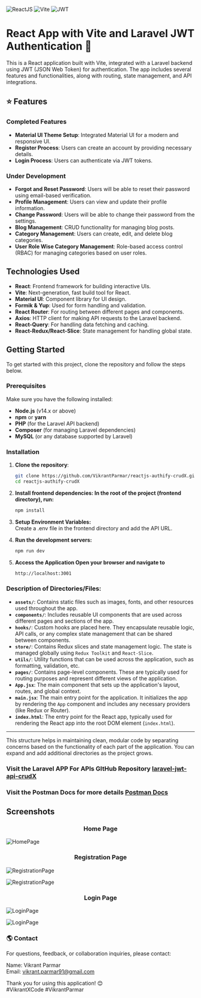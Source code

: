 ![ReactJS](https://img.shields.io/badge/React-%2361DAFB.svg?style=flat&logo=react&logoColor=white)
![Vite](https://img.shields.io/badge/Vite-%23646CFF.svg?style=flat&logo=vite&logoColor=white)
![JWT](https://img.shields.io/badge/JWT-000000.svg?style=flat&logo=jsonwebtokens&logoColor=white)

# React App with Vite and Laravel JWT Authentication 🚀

This is a React application built with Vite, integrated with a Laravel backend using JWT (JSON Web Token) for authentication. The app includes several features and functionalities, along with routing, state management, and API integrations.

## ⭐ Features

### Completed Features

- **Material UI Theme Setup**: Integrated Material UI for a modern and responsive UI.
- **Register Process**: Users can create an account by providing necessary details.
- **Login Process**: Users can authenticate via JWT tokens.

### Under Development

- **Forgot and Reset Password**: Users will be able to reset their password using email-based verification.
- **Profile Management**: Users can view and update their profile information.
- **Change Password**: Users will be able to change their password from the settings.
- **Blog Management**: CRUD functionality for managing blog posts.
- **Category Management**: Users can create, edit, and delete blog categories.
- **User Role Wise Category Management**: Role-based access control (RBAC) for managing categories based on user roles.

## Technologies Used

- **React**: Frontend framework for building interactive UIs.
- **Vite**: Next-generation, fast build tool for React.
- **Material UI**: Component library for UI design.
- **Formik & Yup**: Used for form handling and validation.
- **React Router**: For routing between different pages and components.
- **Axios**: HTTP client for making API requests to the Laravel backend.
- **React-Query**: For handling data fetching and caching.
- **React-Redux/React-Slice**: State management for handling global state.

## Getting Started

To get started with this project, clone the repository and follow the steps below.

### Prerequisites

Make sure you have the following installed:

- **Node.js** (v14.x or above)
- **npm** or **yarn**
- **PHP** (for the Laravel API backend)
- **Composer** (for managing Laravel dependencies)
- **MySQL** (or any database supported by Laravel)

### Installation

1. **Clone the repository**:
   ```bash
   git clone https://github.com/VikrantParmar/reactjs-authify-crudX.git
   cd reactjs-authify-crudX
   ```

2. **Install frontend dependencies: In the root of the project (frontend directory), run:**
   ```bash
   npm install
   ```

3. **Setup Environment Variables:**  
   Create a .env file in the frontend directory and add the API URL.

4. **Run the development servers:**
   ```bash
   npm run dev
   ```

5. **Access the Application Open your browser and navigate to**
   ```bash
   http://localhost:3001
   ```

### Description of Directories/Files:

- **`assets/`**: Contains static files such as images, fonts, and other resources used throughout the app.
- **`components/`**: Includes reusable UI components that are used across different pages and sections of the app.
- **`hooks/`**: Custom hooks are placed here. They encapsulate reusable logic, API calls, or any complex state management that can be shared between components.
- **`store/`**: Contains Redux slices and state management logic. The state is managed globally using `Redux Toolkit` and `React-Slice`.
- **`utils/`**: Utility functions that can be used across the application, such as formatting, validation, etc.
- **`pages/`**: Contains page-level components. These are typically used for routing purposes and represent different views of the application.
- **`App.jsx`**: The main component that sets up the application's layout, routes, and global context.
- **`main.jsx`**: The main entry point for the application. It initializes the app by rendering the `App` component and includes any necessary providers (like Redux or Router).
- **`index.html`**: The entry point for the React app, typically used for rendering the React app into the root DOM element (`index.html`).

---

This structure helps in maintaining clean, modular code by separating concerns based on the functionality of each part of the application. You can expand and add additional directories as the project grows.

### Visit the Laravel APP For APIs GItHub Repository [laravel-jwt-api-crudX](https://github.com/VikrantParmar/laravel-jwt-api-crudX)
### Visit the Postman Docs for more details [Postman Docs](https://documenter.getpostman.com/view/39353609/2sAYJ7geHA)

## Screenshots
<h3 align="center">Home Page</h3>


![HomePage](/src/assets/app-screenshots/HomePage.png "App Home Page")

<h3 align="center">Registration Page</h3>

![RegistrationPage](/src/assets/app-screenshots/RegistrationPage.png "App Registration Page")

![RegistrationPage](/src/assets/app-screenshots/RegistrationPage-Errors.png "App Registration Page Error")

<h3 align="center">Login Page</h3>

![LoginPage](/src/assets/app-screenshots/LoginPage.png "App Login Page")

![LoginPage](/src/assets/app-screenshots/LoginPage-Error.png "App Login Page Error")

### 🌎 Contact

For questions, feedback, or collaboration inquiries, please contact:

Name: Vikrant Parmar  
Email: vikrant.parmar91@gmail.com

Thank you for using this application! 😊  
#VikrantXCode #VikrantParmar
